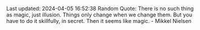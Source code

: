 Last updated: 2024-04-05 16:52:38
Random Quote: There is no such thing as magic, just illusion. Things only change when we change them. But you have to do it skillfully, in secret. Then it seems like magic. - Mikkel Nielsen